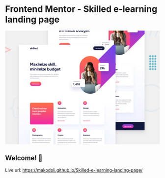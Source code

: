 # Frontend Mentor - Skilled e-learning landing page

![Design preview for the Skilled e-learning landing page coding challenge](./preview.jpg)

## Welcome! 👋

Live url: https://makodoli.github.io/Skilled-e-learning-landing-page/
